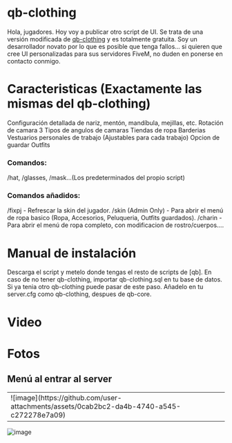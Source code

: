 # qb-clothing
Hola, jugadores. Hoy voy a publicar otro script de UI. Se trata de una versión modificada de <a href="https://github.com/qbcore-framework/qb-clothing">qb-clothing</a> y es totalmente gratuita. Soy un desarrollador novato por lo que es posible que tenga fallos... si quieren que cree UI personalizadas para sus servidores FiveM, no duden en ponerse en contacto conmigo.

<h1>Caracteristicas (Exactamente las mismas del qb-clothing)</h1>
Configuración detallada de nariz, mentón, mandíbula, mejillas, etc.
Rotación de camara
3 Tipos de angulos de camaras
Tiendas de ropa
Barderias
Vestuarios personales de trabajo (Ajustables para cada trabajo)
Opcion de guardar Outfits
<h3>Comandos:</h3>
/hat, /glasses, /mask...(Los predeterminados del propio script)
<h3>Comandos añadidos:</h3>
/fixpj - Refrescar la skin del jugador.
/skin (Admin Only) - Para abrir el menú de ropa basico (Ropa, Accesorios, Peluqueria, Outfits guardados).
/charin - Para abrir el menú de ropa completo, con modificacion de rostro/cuerpos....

<h1>Manual de instalación</h1>
Descarga el script y metelo donde tengas el resto de scripts de [qb].
En caso de no tener qb-clothing, importar qb-clothing.sql en tu base de datos. Si ya tenia otro qb-clothing puede pasar de este paso.
Añadelo en tu server.cfg como qb-clothing, despues de qb-core.

<h1>Video</h1>


<h1>Fotos</h1>
<h2>Menú al entrar al server</h2>
<table>
  <tr>
    <td>![image](https://github.com/user-attachments/assets/0cab2bc2-da4b-4740-a545-c272278e7a09)</td>
    <td></td>
  </tr>
</table>

![image](https://github.com/user-attachments/assets/0cab2bc2-da4b-4740-a545-c272278e7a09)
